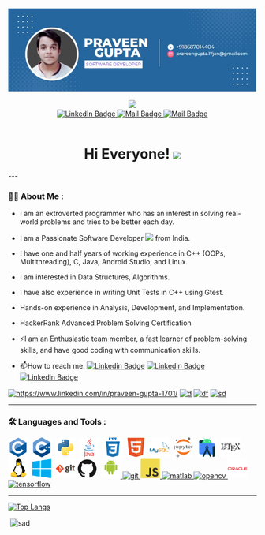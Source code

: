 ![logo](https://github.com/praveengupta1701/praveengupta1701/blob/main/banner.jpg)
<div id="header" align="center">
  <img src="https://media.giphy.com/media/M9gbBd9nbDrOTu1Mqx/giphy.gif" width="100"/>
</div>
<div id="badges" align="center">
  <a href="https://www.linkedin.com/in/praveen-gupta-1701/">
    <img src="https://img.shields.io/badge/LinkedIn-blue?style=for-the-badge&logo=linkedin&logoColor=white" alt="LinkedIn Badge"/>
  </a>
  <a href="mailto:praveengupta.17jan@gmail.com">
    <img src="https://img.shields.io/badge/Mail-orange?style=for-the-badge&logo=Mail&logoColor=white" alt="Mail Badge"/>
  </a>
    <a href="https://praveengupta1701.github.io/assets/doc/Praveen_Gupta_C++_Software_Engineer.pdf">
    <img src="https://img.shields.io/badge/Resume-red?style=for-the-badge&logo=Mail&logoColor=white" alt="Mail Badge"/>
  </a>
</div>
<div id="header" align="center">
<img src="https://komarev.com/ghpvc/?username=praveengupta1701&style=flat-square&color=blue" align="center" alt=""/> 
 </div >

 <div id="header" align="center">
<h1>
  Hi Everyone!
  <img src="https://media.giphy.com/media/hvRJCLFzcasrR4ia7z/giphy.gif" width="30px" align="center"/>
</h1>
</div>                                                                                                                  
---

### :man_technologist: About Me :  

- I am an extroverted programmer who has an interest in solving real-world problems and tries to be better each day.<br>
- I am a Passionate Software Developer <img src="https://media.giphy.com/media/WUlplcMpOCEmTGBtBW/giphy.gif" width="30"> from India.<br>
- I have one and half years of working experience in C++ (OOPs, Multithreading), C, Java, Android Studio, and Linux.<br>
- I am interested in Data Structures, Algorithms.<br>
- I have also experience in writing Unit Tests in C++ using Gtest. <br>
- Hands-on experience in Analysis, Development, and Implementation.<br>
- HackerRank Advanced Problem Solving Certification<br>
- :zap:I am an Enthusiastic team member, a fast learner of problem-solving skills, and have good coding with communication skills.<br>

- :mailbox:How to reach me: [![Linkedin Badge](https://img.shields.io/badge/LinkedIn-blue?style=for-the-badge&logo=Linkedin&logoColor=white)](https://www.linkedin.com/in/praveen-gupta-1701/)  [![Linkedin Badge](https://img.shields.io/badge/Mail-orange?style=for-the-badge&logo=Resume&logoColor=white)](mailto:praveengupta.17jan@gmail.com)    [![Linkedin Badge](https://img.shields.io/badge/Resume-red?style=for-the-badge&logo=Resume&logoColor=white)](https://praveengupta1701.github.io/assets/doc/Praveen_Gupta_C++_Software_Developer.pdf) 

<a href="https://linkedin.com/in/https://www.linkedin.com/in/praveen-gupta-1701/" target="blank"><img align="center" src="https://raw.githubusercontent.com/rahuldkjain/github-profile-readme-generator/master/src/images/icons/Social/linked-in-alt.svg" alt="https://www.linkedin.com/in/praveen-gupta-1701/" height="30" width="40" /></a>
<a href="https://www.leetcode.com/praveengupta17" target="blank"><img align="center" src="https://raw.githubusercontent.com/rahuldkjain/github-profile-readme-generator/master/src/images/icons/Social/leet-code.svg" alt="d" height="30" width="40" /></a>
<a href="https://auth.geeksforgeeks.org/user/praveengupta17" target="blank"><img align="center" src="https://raw.githubusercontent.com/rahuldkjain/github-profile-readme-generator/master/src/images/icons/Social/geeks-for-geeks.svg" alt="df" height="30" width="40" /></a>
<a href="https://www.hackerrank.com/praveengupta17" target="blank"><img align="center" src="https://raw.githubusercontent.com/rahuldkjain/github-profile-readme-generator/master/src/images/icons/Social/hackerrank.svg" alt="sd" height="30" width="40" /></a>
<!--<a href="https://www.codechef.com/users/praveengupta17" target="blank"><img align="center" src="https://cdn.jsdelivr.net/npm/simple-icons@3.1.0/icons/codechef.svg" alt="ds" height="30" width="40" /></a>-->
<!--<a href="https://codeforces.com/profile/praveengupta17" target="blank"><img align="center" src="https://raw.githubusercontent.com/rahuldkjain/github-profile-readme-generator/master/src/images/icons/Social/codeforces.svg" alt="ds" height="30" width="40" /></a>-->

</p>

---

### :hammer_and_wrench: Languages and Tools :

<div>
  <img src="https://github.com/devicons/devicon/blob/master/icons/c/c-original.svg" title="C" alt="C" width="40" height="40"/>&nbsp;
  <img src="https://github.com/devicons/devicon/blob/master/icons/cplusplus/cplusplus-original.svg" title="Cpp" alt="Cpp" width="40" height="40"/>&nbsp;
  <img src="https://github.com/devicons/devicon/blob/master/icons/python/python-original.svg" title="Py" alt="Py" width="40" height="40"/>&nbsp;
  <img src="https://github.com/devicons/devicon/blob/master/icons/java/java-original-wordmark.svg" title="Java" alt="Java" width="40" height="40"/>&nbsp;
  <img src="https://github.com/devicons/devicon/blob/master/icons/css3/css3-plain-wordmark.svg"  title="CSS3" alt="CSS" width="40" height="40"/>&nbsp;
  <img src="https://github.com/devicons/devicon/blob/master/icons/html5/html5-original.svg" title="HTML5" alt="HTML" width="40" height="40"/>&nbsp;
  <img src="https://github.com/devicons/devicon/blob/master/icons/mysql/mysql-original-wordmark.svg" title="MySQL"  alt="MySQL" width="40" height="40"/>&nbsp;
  <img src="https://github.com/devicons/devicon/blob/master/icons/jupyter/jupyter-original-wordmark.svg" title="Jupyter" alt="Jupyter" width="40"                      height="40"/>&nbsp;
  <img src="https://github.com/devicons/devicon/blob/master/icons/androidstudio/androidstudio-original.svg" title="androidstudio" alt="/androidstudio" width="40"      height="40"/>&nbsp;
  <img src="https://github.com/devicons/devicon/blob/master/icons/latex/latex-original.svg" title="Latex" alt="Latex" width="40" height="40"/>&nbsp;
  <img src="https://github.com/devicons/devicon/blob/master/icons/linux/linux-original.svg" title="Linux" alt="Linux" width="40" height="40"/>&nbsp;
  <img src="https://github.com/devicons/devicon/blob/master/icons/windows8/windows8-original.svg" title="Window" alt="Window" width="40" height="40"/>&nbsp;
  <img src="https://github.com/devicons/devicon/blob/master/icons/git/git-original-wordmark.svg" title="Git" **alt="Git" width="40" height="40"/>
  <img src="https://github.com/devicons/devicon/blob/master/icons/github/github-original.svg" title="Github" alt="Github" width="40" height="40"/>&nbsp;
 <a href="https://developer.android.com" target="_blank" rel="noreferrer"> <img src="https://raw.githubusercontent.com/devicons/devicon/master/icons/android/android-original-wordmark.svg" alt="android" width="40" height="40"/>  <a href="https://git-scm.com/" target="_blank" rel="noreferrer"> <img src="https://www.vectorlogo.zone/logos/git-scm/git-scm-icon.svg" alt="git" width="40" height="40"/> </a>   <a href="https://developer.mozilla.org/en-US/docs/Web/JavaScript" target="_blank" rel="noreferrer"> <img src="https://raw.githubusercontent.com/devicons/devicon/master/icons/javascript/javascript-original.svg" alt="javascript" width="40" height="40"/> </a>  <a href="https://www.mathworks.com/" target="_blank" rel="noreferrer"> <img src="https://upload.wikimedia.org/wikipedia/commons/2/21/Matlab_Logo.png" alt="matlab" width="40" height="40"/> </a>  <a href="https://opencv.org/" target="_blank" rel="noreferrer"> <img src="https://www.vectorlogo.zone/logos/opencv/opencv-icon.svg" alt="opencv" width="40" height="40"/> </a> <a href="https://www.oracle.com/" target="_blank" rel="noreferrer"> <img src="https://raw.githubusercontent.com/devicons/devicon/master/icons/oracle/oracle-original.svg" alt="oracle" width="40" height="40"/> </a>  <a href="https://www.tensorflow.org" target="_blank" rel="noreferrer"> <img src="https://www.vectorlogo.zone/logos/tensorflow/tensorflow-icon.svg" alt="tensorflow" width="40" height="40"/> </a> </div>

---

[![Top Langs](https://github-readme-stats.vercel.app/api/top-langs/?username=praveengupta1701&layout=compact&theme=vision-friendly-dark)](https://github.com/praveengupta1701/github-readme-stats)

<p>&nbsp;<img align="center" src="https://github-readme-stats.vercel.app/api?username=praveengupta1701&show_icons=true&locale=en" alt="sad" /></p>
